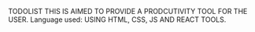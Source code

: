 TODOLIST
THIS IS AIMED TO PROVIDE A PRODCUTIVITY TOOL FOR THE USER. 
Language used: USING HTML, CSS, JS AND REACT TOOLS.
